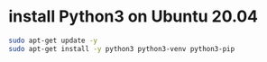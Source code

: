 #  install Python3 on Ubuntu 20.04

```bash
sudo apt-get update -y
sudo apt-get install -y python3 python3-venv python3-pip
```
